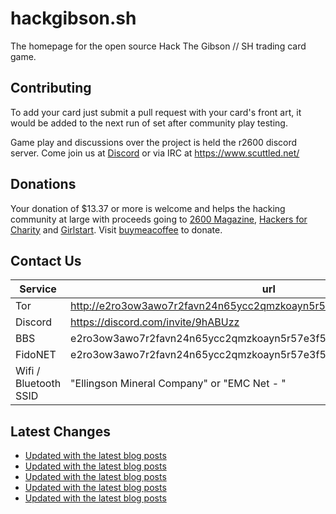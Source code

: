 # hackgibson.sh
The homepage for the open source Hack The Gibson // SH trading card game.


## Contributing

To add your card just submit a pull request with your card's front art, it would be added to the next run of set after community play testing.

Game play and discussions over the project is held the r2600 discord server. Come join us at [Discord](https://discord.com/invite/9hABUzz) or via IRC at https://www.scuttled.net/


## Donations

Your donation of $13.37 or more is welcome and helps the hacking community at large with proceeds going to [2600 Magazine](https://2600.com/), [Hackers for Charity](https://hackersforcharity.org) and [Girlstart](https://girlstart.org).  Visit [buymeacoffee](https://www.buymeacoffee.com/hackgibson.sh) to donate.


## Contact Us

Service | url
-|-
Tor | http://e2ro3ow3awo7r2favn24n65ycc2qmzkoayn5r57e3f56nvjwdcgg32ad.onion
Discord | https://discord.com/invite/9hABUzz
BBS | e2ro3ow3awo7r2favn24n65ycc2qmzkoayn5r57e3f56nvjwdcgg32ad.onion:23
FidoNET | e2ro3ow3awo7r2favn24n65ycc2qmzkoayn5r57e3f56nvjwdcgg32ad.onion:24554
Wifi / Bluetooth SSID | "Ellingson Mineral Company" or "EMC Net - <fidonet address>"

## Latest Changes
<!-- BLOG-POST-LIST:START -->
- [Updated with the latest blog posts](https://github.com/DFW2600/hackgibson.sh/commit/15b5931dc83e31f8e31cc48a2aff721f6da3ee68)
- [Updated with the latest blog posts](https://github.com/DFW2600/hackgibson.sh/commit/847608d5ffdf5fa3c770bf96cf782bfe6fd0fcfe)
- [Updated with the latest blog posts](https://github.com/DFW2600/hackgibson.sh/commit/790d46d85b0eb5e204019e52c05d15d16ec5cbaa)
- [Updated with the latest blog posts](https://github.com/DFW2600/hackgibson.sh/commit/7a09bc5a5a5a734effe37f2bdcacac015afeb1bc)
- [Updated with the latest blog posts](https://github.com/DFW2600/hackgibson.sh/commit/01eb93c67e99ab4893ea8e53e7159746a5d26a36)
<!-- BLOG-POST-LIST:END -->

